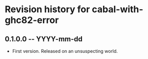 # Revision history for cabal-with-ghc82-error

## 0.1.0.0  -- YYYY-mm-dd

* First version. Released on an unsuspecting world.
